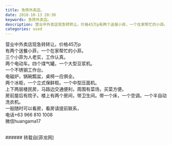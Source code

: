 ```yaml
---
title: 急转外卖店。
date: 2018-10-13 20:30
keywords: 急转外卖店。
description: 营业中外卖店现急转转让。价格45万p有两个送餐小菲，一个在家帮忙的小菲。三个小菲为人老实，工作认真。两个电动车。四个煤气罐。一个大型豆浆机。一个不锈钢工作台。电磁炉，锅碗瓢盆，桌椅一应俱全。两个冰柜，一个立式保鲜柜。一个中型压面机。上下两层楼民房，马路边交通便利，周围有菜场，买菜方便。房前屋后有院子。楼上有两个房间，带卫生间。带一个床，一个空调。一个半自动洗衣机。一般随时可以看房，看房请提前联系，电话+63 966 810 1008微信huangama17
categories: used
---
```

<td class="t_f" id="postmessage_2020083">

营业中外卖店现急转转让。价格45万p<br/>
有两个送餐小菲，一个在家帮忙的小菲。<br/>
三个小菲为人老实，工作认真。<br/>
两个电动车。四个煤气罐。一个大型豆浆机。<br/>
一个不锈钢工作台。<br/>
电磁炉，锅碗瓢盆，桌椅一应俱全。<br/>
两个冰柜，一个立式保鲜柜。一个中型压面机。<br/>
上下两层楼民房，马路边交通便利，周围有菜场，买菜方便。<br/>
房前屋后有院子。楼上有两个房间，带卫生间。带一个床，一个空调。一个半自动洗衣机。<br/>
一般随时可以看房，看房请提前联系，<br/>
电话+63 966 810 1008<br/>
微信huangama17<br/>
<br/>
</td>
###### 转载自[菲龙网]